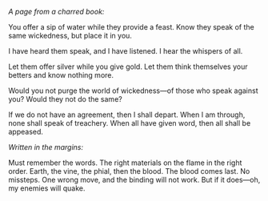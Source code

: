 <i> A page from a charred book: </i>

You offer a sip of water while they provide a feast.
Know they speak of the same wickedness, but place it in you.

I have heard them speak, and I have listened.
I hear the whispers of all.

Let them offer silver while you give gold.
Let them think themselves your betters and know nothing more.

Would you not purge the world of wickedness—of those who speak against you?
Would they not do the same?

If we do not have an agreement, then I shall depart.
When I am through, none shall speak of treachery.
When all have given word, then all shall be appeased.


<i> Written in the margins: </i>

Must remember the words. The right materials on the flame in the right order. Earth, the vine, the phial, then the blood. The blood comes last. No missteps. One wrong move, and the binding will not work. But if it does—oh, my enemies will quake.
